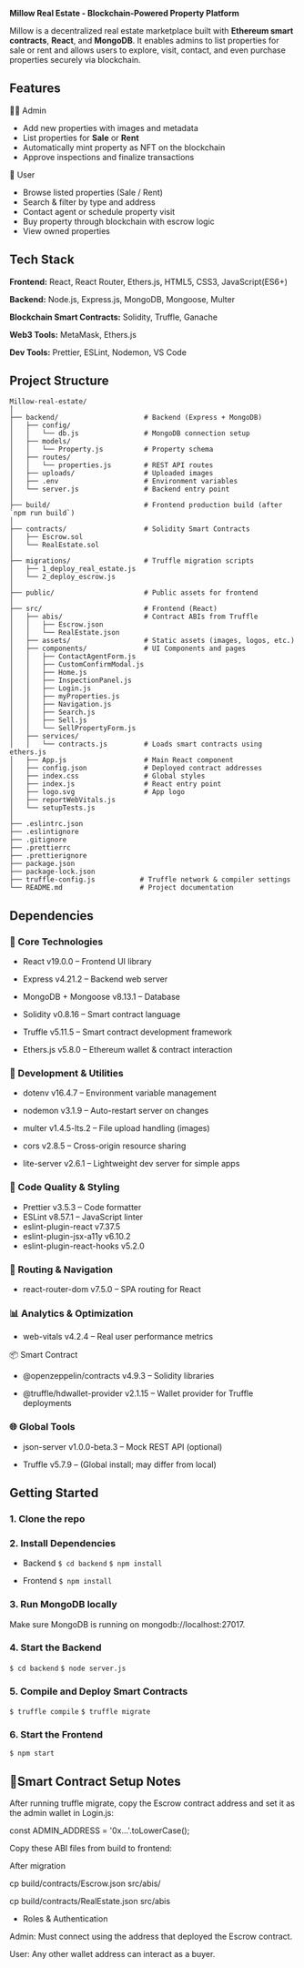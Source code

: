 
**Millow Real Estate - Blockchain-Powered Property Platform**

Millow is a decentralized real estate marketplace built with **Ethereum smart contracts**, **React**, and **MongoDB**. It enables admins to list properties for sale or rent and allows users to explore, visit, contact, and even purchase properties securely via blockchain.


## Features
🧑‍💼 Admin
- Add new properties with images and metadata
- List properties for **Sale** or **Rent**
- Automatically mint property as NFT on the   blockchain
- Approve inspections and finalize transactions

👥 User
- Browse listed properties (Sale / Rent)
- Search & filter by type and address
- Contact agent or schedule property visit
- Buy property through blockchain with escrow logic
- View owned properties
## Tech Stack

**Frontend:** React, React Router, Ethers.js, HTML5, CSS3, JavaScript(ES6+)

**Backend:** Node.js, Express.js, MongoDB, Mongoose, Multer 

**Blockchain Smart Contracts:** Solidity, Truffle, Ganache

**Web3 Tools:** MetaMask, Ethers.js

**Dev Tools:** Prettier, ESLint, Nodemon, VS Code

## Project Structure

```text
Millow-real-estate/
│
├── backend/                     # Backend (Express + MongoDB)
│   ├── config/
│   │   └── db.js                # MongoDB connection setup
│   ├── models/
│   │   └── Property.js          # Property schema
│   ├── routes/
│   │   └── properties.js        # REST API routes
│   ├── uploads/                 # Uploaded images
│   ├── .env                     # Environment variables
│   └── server.js                # Backend entry point
│
├── build/                       # Frontend production build (after `npm run build`)
│
├── contracts/                   # Solidity Smart Contracts
│   ├── Escrow.sol
│   └── RealEstate.sol
│
├── migrations/                  # Truffle migration scripts
│   ├── 1_deploy_real_estate.js
│   └── 2_deploy_escrow.js
│
├── public/                      # Public assets for frontend
│
├── src/                         # Frontend (React)
│   ├── abis/                    # Contract ABIs from Truffle
│   │   ├── Escrow.json
│   │   └── RealEstate.json
│   ├── assets/                  # Static assets (images, logos, etc.)
│   ├── components/              # UI Components and pages
│   │   ├── ContactAgentForm.js
│   │   ├── CustomConfirmModal.js
│   │   ├── Home.js
│   │   ├── InspectionPanel.js
│   │   ├── Login.js
│   │   ├── myProperties.js
│   │   ├── Navigation.js
│   │   ├── Search.js
│   │   ├── Sell.js
│   │   └── SellPropertyForm.js
│   ├── services/
│   │   └── contracts.js         # Loads smart contracts using ethers.js
│   ├── App.js                   # Main React component
│   ├── config.json              # Deployed contract addresses
│   ├── index.css                # Global styles
│   ├── index.js                 # React entry point
│   ├── logo.svg                 # App logo
│   ├── reportWebVitals.js
│   └── setupTests.js
│
├── .eslintrc.json
├── .eslintignore
├── .gitignore
├── .prettierrc
├── .prettierignore
├── package.json
├── package-lock.json
├── truffle-config.js           # Truffle network & compiler settings
└── README.md                   # Project documentation
```
## Dependencies

### 🧱 Core Technologies
- React v19.0.0 – Frontend UI library
  
- Express v4.21.2 – Backend web server
  
- MongoDB + Mongoose v8.13.1 – Database
  
- Solidity v0.8.16 – Smart contract language
  
- Truffle v5.11.5 – Smart contract development framework
  
- Ethers.js v5.8.0 – Ethereum wallet & contract interaction 

### 🧰 Development & Utilities
- dotenv v16.4.7 – Environment variable management
  
- nodemon v3.1.9 – Auto-restart server on changes
  
- multer v1.4.5-lts.2 – File upload handling (images)
  
- cors v2.8.5 – Cross-origin resource sharing
  
- lite-server v2.6.1 – Lightweight dev server for simple apps

### 🎨 Code Quality & Styling
- Prettier v3.5.3 – Code formatter
- ESLint v8.57.1 – JavaScript linter
- eslint-plugin-react v7.37.5
- eslint-plugin-jsx-a11y v6.10.2
- eslint-plugin-react-hooks v5.2.0

### 🧭 Routing & Navigation
- react-router-dom v7.5.0 – SPA routing for React

### 📊 Analytics & Optimization
- web-vitals v4.2.4 – Real user performance metrics

📦 Smart Contract 
- @openzeppelin/contracts v4.9.3 – Solidity libraries
  
- @truffle/hdwallet-provider v2.1.15 – Wallet provider for Truffle deployments

### 🌐 Global Tools
- json-server v1.0.0-beta.3 – Mock REST API (optional)
  
- Truffle v5.7.9 – (Global install; may differ from local)


## Getting Started

### 1. Clone the repo

### 2. Install Dependencies
- Backend
`$ cd backend`
`$ npm install`

- Frontend
`$ npm install`

### 3. Run MongoDB locally
Make sure MongoDB is running on mongodb://localhost:27017.

### 4. Start the Backend
`$ cd backend`
`$ node server.js`

### 5. Compile and Deploy Smart Contracts
`$ truffle compile`
`$ truffle migrate`

### 6. Start the Frontend
`$ npm start`

## 🔐Smart Contract Setup Notes
After running truffle migrate, copy the Escrow contract address and set it as the admin wallet in Login.js:

const ADMIN_ADDRESS = '0x...'.toLowerCase();

Copy these ABI files from build to frontend:

After migration

cp build/contracts/Escrow.json src/abis/

cp build/contracts/RealEstate.json src/abis

- Roles & Authentication

Admin: Must connect using the address that deployed the Escrow contract.

User: Any other wallet address can interact as a buyer.

